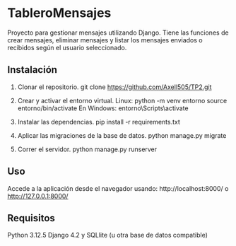 # TableroMensajes
Proyecto para gestionar mensajes utilizando Django. Tiene las funciones de crear mensajes, eliminar mensajes y listar los mensajes enviados o recibidos según el usuario seleccionado.

## Instalación

1. Clonar el repositorio.
git clone https://github.com/Axell505/TP2.git

2. Crear y activar el entorno virtual.
 Linux: python -m venv entorno source entorno/bin/activate
 En Windows: entorno\Scripts\activate

3. Instalar las dependencias.
   pip install -r requirements.txt

4. Aplicar las migraciones de la base de datos.
python manage.py migrate

5. Correr el servidor.
python manage.py runserver

## Uso
Accede a la aplicación desde el navegador usando: http://localhost:8000/ o http://127.0.0.1:8000/

## Requisitos
Python 3.12.5 Django 4.2 y SQLlite (u otra base de datos compatible)
